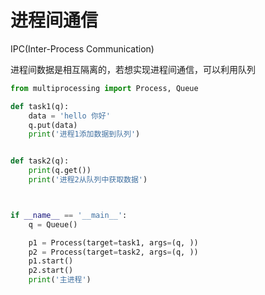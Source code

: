# 进程间通信

IPC(Inter-Process Communication)

进程间数据是相互隔离的，若想实现进程间通信，可以利用队列

```python
from multiprocessing import Process, Queue

def task1(q):
    data = 'hello 你好'
    q.put(data)
    print('进程1添加数据到队列')


def task2(q):
    print(q.get())
    print('进程2从队列中获取数据')



if __name__ == '__main__':
    q = Queue()

    p1 = Process(target=task1, args=(q, ))
    p2 = Process(target=task2, args=(q, ))
    p1.start()
    p2.start()
    print('主进程')
```
